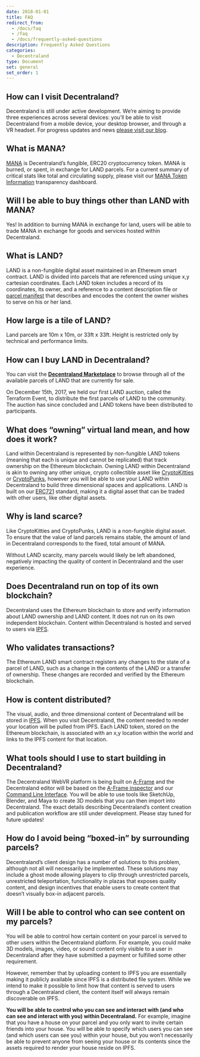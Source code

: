 ```yaml
---
date: 2018-01-01
title: FAQ
redirect_from:
  - /docs/faq
  - /faq
  - /docs/frequently-asked-questions
description: Frequently Asked Questions
categories:
  - Decentraland
type: Document
set: general
set_order: 1
---
```


## How can I visit Decentraland?

Decentraland is still under active development. We’re aiming to provide three experiences across several devices: you’ll be able to visit Decentraland from a mobile device, your desktop browser, and through a VR headset. For progress updates and news [please visit our blog](https://blog.decentraland.org/).

## What is MANA?

[MANA](https://etherscan.io/token/decentraland) is Decentraland’s fungible, ERC20 cryptocurrency token. MANA is burned, or spent, in exchange for LAND parcels. For a current summary of critical stats like total and circulating supply, please visit our [MANA Token Information](https://transparency.decentraland.org/) transparency dashboard.

## Will I be able to buy things other than LAND with MANA?

Yes! In addition to burning MANA in exchange for land, users will be able to trade MANA in exchange for goods and services hosted within Decentraland.

## What is LAND?

LAND is a non-fungible digital asset maintained in an Ethereum smart contract. LAND is divided into parcels that are referenced using unique x,y cartesian coordinates. Each LAND token includes a record of its coordinates, its owner, and a reference to a content description file or [parcel manifest](https://github.com/decentraland/proposals/blob/master/dsp/0020.mediawiki) that describes and encodes the content the owner wishes to serve on his or her land.

## How large is a tile of LAND?

Land parcels are 10m x 10m, or 33ft x 33ft. Height is restricted only by technical and performance limits.

## How can I buy LAND in Decentraland?

You can visit the **[Decentraland Marketplace](https://market.decentraland.org)** to browse through all of the available parcels of LAND that are currently for sale.

On December 15th, 2017, we held our first LAND auction, called the Terraform Event, to distribute the first parcels of LAND to the community. The auction has since concluded and LAND tokens have been distributed to participants.

## What does “owning” virtual land mean, and how does it work?

Land within Decentraland is represented by non-fungible LAND tokens (meaning that each is unique and cannot be replicated) that track ownership on the Ethereum blockchain. Owning LAND within Decentraland is akin to owning any other unique, crypto collectible asset like [CryptoKitties](https://www.cryptokitties.co/) or [CryptoPunks](https://www.larvalabs.com/cryptopunks), however you will be able to use your LAND within Decentraland to build three dimensional spaces and applications. LAND is
built on our [ERC721](https://github.com/decentraland/erc721) standard, making it a digital asset that can be traded with other users, like other digital assets.

## Why is land scarce?

Like CryptoKitties and CryptoPunks, LAND is a non-fungible digital asset. To ensure that the value of land parcels remains stable, the amount of land in Decentraland corresponds to the fixed, total amount of MANA.

Without LAND scarcity, many parcels would likely be left abandoned, negatively impacting the quality of content in Decentraland and the user experience.

## Does Decentraland run on top of its own blockchain?

Decentraland uses the Ethereum blockchain to store and verify information about LAND ownership and LAND content. It does not run on its own independent blockchain. Content within Decentraland is hosted and served to users via [IPFS](https://ipfs.io/).

## Who validates transactions?

The Ethereum LAND smart contract registers any changes to the state of a parcel of LAND, such as a change in the contents of the LAND or a transfer of ownership. These changes are recorded and verified by the Ethereum blockchain.

## How is content distributed?

The visual, audio, and three dimensional content of Decentraland will be stored in [IPFS](https://ipfs.io/). When you visit Decentraland, the content needed to render your location will be pulled from IPFS. Each LAND token, stored on the Ethereum blockchain, is associated with an x,y location within the world and links to the IPFS content for that location.

## What tools should I use to start building in Decentraland?

The Decentraland WebVR platform is being built on [A-Frame](https://aframe.io/) and the Decentraland editor will be based on the [A-Frame inspector](https://github.com/aframevr/aframe-inspector) and our [Command Line Interface](doc:command-line-interface). You will be able to use tools like SketchUp, Blender, and Maya to create 3D models that you can then import into Decentraland. The exact details describing Decentraland’s content creation and publication workflow are still under
development. Please stay tuned for future updates!

## How do I avoid being “boxed-in” by surrounding parcels?

Decentraland’s client design has a number of solutions to this problem, although not all will necessarily be implemented. These solutions may include a ghost mode allowing players to clip through unrestricted parcels, unrestricted teleportation, functionality in plazas that exposes quality content, and design incentives that enable users to create content that doesn’t visually box-in adjacent parcels.

## Will I be able to control who can see content on my parcels?

You will be able to control how certain content on your parcel is served to other users within the Decentraland platform. For example, you could make 3D models, images, video, or sound content only visible to a user in Decentraland after they have submitted a payment or fulfilled some other requirement.

However, remember that by uploading content to IPFS you are essentially making it publicly available since IPFS is a distributed file system. While we intend to make it possible to limit how that content is served to users through a Decentraland client, the content itself will always remain discoverable on IPFS.

**You will be able to control who you can see and interact with (and who can see and interact with you) within Decentraland.** For example, imagine that you have a house on your parcel and you only want to invite certain friends into your house. You will be able to specify which users you can see (and which users can see you) within your house, but you won’t necessarily be able to prevent anyone from seeing your house or its contents since the assets required to render your house reside on
IPFS.
